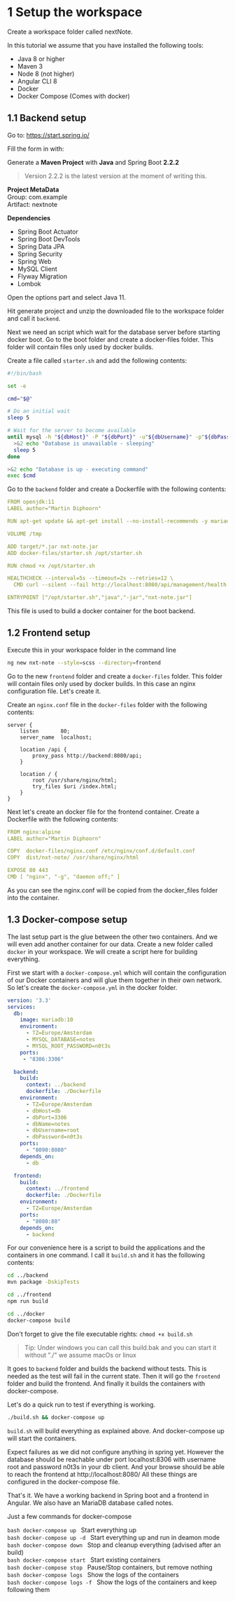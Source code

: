 # 1 Setup the workspace

Create a workspace folder called nextNote.

In this tutorial we assume that you have installed the following tools:
- Java 8 or higher
- Maven 3
- Node 8 (not higher)
- Angular CLI 8
- Docker
- Docker Compose (Comes with docker)


## 1.1 Backend setup

Go to: https://start.spring.io/

Fill the form in with:

Generate a **Maven Project** with **Java** and Spring Boot **2.2.2**
> Version 2.2.2 is the latest version at the moment of writing this.

**Project MetaData**  
Group: com.example   
Artifact: nextnote

**Dependencies**
- Spring Boot Actuator
- Spring Boot DevTools
- Spring Data JPA
- Spring Security
- Spring Web
- MySQL Client
- Flyway Migration
- Lombok

Open the options part and select Java 11.

Hit generate project and unzip the downloaded file to the workspace folder and call it `backend`.

Next we need an script which wait for the database server before starting docker boot.
Go to the boot folder and create a docker-files folder. 
This folder will contain files only used by docker builds.

Create a file called `starter.sh` and add the following contents:

```bash
#!/bin/bash

set -e

cmd="$@"

# Do an initial wait
sleep 5

# Wait for the server to become available
until mysql -h "${dbHost}" -P "${dbPort}" -u"${dbUsername}" -p"${dbPassword}" -e 'show processlist'; do
  >&2 echo "Database is unavailable - sleeping"
  sleep 5
done

>&2 echo "Database is up - executing command"
exec $cmd
```

Go to the `backend` folder and create a Dockerfile with the following contents:
```yaml
FROM openjdk:11
LABEL author="Martin Diphoorn"

RUN apt-get update && apt-get install --no-install-recommends -y mariadb-client unzip curl && rm -rf /var/lib/apt/lists/*;

VOLUME /tmp

ADD target/*.jar nxt-note.jar
ADD docker-files/starter.sh /opt/starter.sh

RUN chmod +x /opt/starter.sh

HEALTHCHECK --interval=5s --timeout=2s --retries=12 \
  CMD curl --silent --fail http://localhost:8080/api/management/health || exit 1

ENTRYPOINT ["/opt/starter.sh","java","-jar","nxt-note.jar"]
```
This file is used to build a docker container for the boot backend.

## 1.2 Frontend setup

Execute this in your workspace folder in the command line
```bash
ng new nxt-note --style=scss --directory=frontend
```

Go to the new `frontend` folder and create a `docker-files` folder. 
This folder will contain files only used by docker builds. In this case an nginx configuration file.
Let's create it.

Create an `nginx.conf` file in the `docker-files` folder with the following contents:

```text
server {
    listen       80;
    server_name  localhost;

    location /api {
        proxy_pass http://backend:8080/api;
    }

    location / {
        root /usr/share/nginx/html;
        try_files $uri /index.html;
    }
}
```

Next let's create an docker file for the frontend container. Create a Dockerfile with the following contents:

```yaml
FROM nginx:alpine
LABEL author="Martin Diphoorn"

COPY  docker-files/nginx.conf /etc/nginx/conf.d/default.conf
COPY  dist/nxt-note/ /usr/share/nginx/html

EXPOSE 80 443
CMD [ "nginx", "-g", "daemon off;" ]

```
As you can see the nginx.conf will be copied from the docker_files folder into the container.

## 1.3 Docker-compose setup

The last setup part is the glue between the other two containers.
And we will even add another container for our data.
Create a new folder called `docker` in your workspace.
We will create a script here for building everything.

First we start with a `docker-compose.yml` which will contain the configuration of our Docker containers and will glue them together in their own network.
So let's create the `docker-compose.yml` in the docker folder.

```yaml
version: '3.3'
services:
  db:
    image: mariadb:10
    environment:
      - TZ=Europe/Amsterdam
      - MYSQL_DATABASE=notes
      - MYSQL_ROOT_PASSWORD=n0t3s
    ports:
     - "8306:3306"

  backend:
    build:
      context: ../backend
      dockerfile: ./Dockerfile
    environment:
      - TZ=Europe/Amsterdam
      - dbHost=db
      - dbPort=3306
      - dbName=notes
      - dbUsername=root
      - dbPassword=n0t3s
    ports:
      - "8090:8080"
    depends_on:
      - db

  frontend:
    build:
      context: ../frontend
      dockerfile: ./Dockerfile
    environment:
      - TZ=Europe/Amsterdam
    ports:
      - "8080:80"
    depends_on:
      - backend

```

For our convenience here is a script to build the applications and the containers in one command.
I call it `build.sh` and it has the following contents:
```bash
cd ../backend
mvn package -DskipTests

cd ../frontend
npm run build

cd ../docker
docker-compose build
```

Don't forget to give the file executable rights: `chmod +x build.sh`

> Tip: Under windows you can call this build.bak and you can start it without "./" we assume macOs or linux

It goes to `backend` folder and builds the backend without tests.
This is needed as the test will fail in the current state.
Then it will go the `frontend` folder and build the frontend.
And finally it builds the containers with docker-compose.

Let's do a quick run to test if everything is working.
```bash
./build.sh && docker-compose up
```
`build.sh` will build everything as explained above. And docker-compose up will start the containers.

Expect failures as we did not configure anything in spring yet.
However the database should be reachable under port localhost:8306 with username root and password n0t3s in your db client.
And your browse should be able to reach the frontend at http://localhost:8080/
All these things are configured in the docker-compose file.

That's it. We have a working backend in Spring boot and a frontend in Angular.
We also have an MariaDB database called notes.

Just a few commands for docker-compose

```bash docker-compose up ``` Start everything up  
```bash docker-compose up -d ``` Start everything up and run in deamon mode  
```bash docker-compose down ``` Stop and cleanup everything (advised after an build)  
```bash docker-compose start ``` Start existing containers  
```bash docker-compose stop ``` Pause/Stop containers, but remove nothing  
```bash docker-compose logs ``` Show the logs of the containers  
```bash docker-compose logs -f ``` Show the logs of the containers and keep following them
